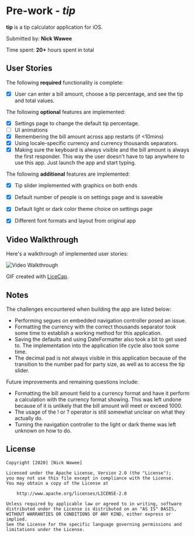 # Pre-work - *tip*

**tip** is a tip calculator application for iOS.

Submitted by: **Nick Wawee**

Time spent: **20+** hours spent in total

## User Stories

The following **required** functionality is complete:

* [x] User can enter a bill amount, choose a tip percentage, and see the tip and total values.

The following **optional** features are implemented:
* [x] Settings page to change the default tip percentage.
* [ ] UI animations
* [x] Remembering the bill amount across app restarts (if <10mins)
* [x] Using locale-specific currency and currency thousands separators.
* [x] Making sure the keyboard is always visible and the bill amount is always the first responder. This way the user doesn't have to tap anywhere to use this app. Just launch the app and start typing.

The following **additional** features are implemented:

- [x] Tip slider implemented with graphics on both ends
- [x] Default number of people is on settings page and is saveable
- [x] Default light or dark color theme choice on settings page
- [x] Different font formats and layout from original app



## Video Walkthrough 

Here's a walkthrough of implemented user stories:

<img src='http://g.recordit.co/5SlS2RKNeO.gif' title='Video Walkthrough' width='' alt='Video Walkthrough' />

GIF created with [LiceCap](http://www.cockos.com/licecap/).

## Notes

The challenges encountered when building the app are listed below:

- Performing segues on embedded navigation controller posed an issue.
- Formatting the currency with the correct thousands separator took some time to establish a working method for this application.
- Saving the defaults and using DateFormatter also took a bit to get used to. The implementation into the application life cycle also took some time.
- The decimal pad is not always visible in this application because of the transition to the number pad for party size, as well as to access the tip slider.

Future improvements and remaining questions include: 

- Formatting the bill amount field to a currency format and have it perform a calculation with the currency format showing. This was left undone because of it is unlikely that the bill amount will meet or exceed 1000.
- The usage of the ! or ? operator is still somewhat unclear on what they actually do.
- Turning the navigation controller to the light or dark theme was left unknown on how to do.

## License

    Copyright [2020] [Nick Wawee]

    Licensed under the Apache License, Version 2.0 (the "License");
    you may not use this file except in compliance with the License.
    You may obtain a copy of the License at

        http://www.apache.org/licenses/LICENSE-2.0

    Unless required by applicable law or agreed to in writing, software
    distributed under the License is distributed on an "AS IS" BASIS,
    WITHOUT WARRANTIES OR CONDITIONS OF ANY KIND, either express or implied.
    See the License for the specific language governing permissions and
    limitations under the License.
